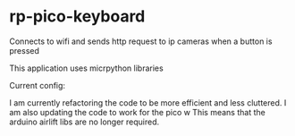 # rp-pico-keyboard
Connects to wifi and sends http request to ip cameras when a button is pressed

This application uses micrpython libraries


Current config:

I am currently refactoring the code to be more efficient and less cluttered. I am also updating the code to work for the pico w
This means that the arduino airlift libs are no longer required.
